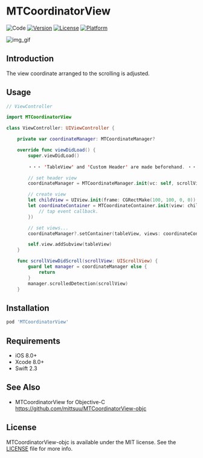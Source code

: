 # MTCoordinatorView

![Code](https://img.shields.io/badge/code-Swift2.3-blue.svg)
[![Version](https://img.shields.io/cocoapods/v/MTCoordinatorView.svg?style=flat)](http://cocoapods.org/pods/MTCoordinatorView)
[![License](https://img.shields.io/cocoapods/l/MTCoordinatorView.svg?style=flat)](http://cocoapods.org/pods/MTCoordinatorView)
[![Platform](https://img.shields.io/cocoapods/p/MTCoordinatorView.svg?style=flat)](http://cocoapods.org/pods/MTCoordinatorView)

![img_gif](https://github.com/mittsuu/MTCoordinatorView/blob/master/mtcoordinate.gif)


## Introduction

The view coordinate arranged to the scrolling is adjusted.

## Usage

```Swift
// ViewController

import MTCoordinatorView

class ViewController: UIViewController {

    private var coordinateManager: MTCoordinateManager?

    override func viewDidLoad() {
        super.viewDidLoad()
        
        ・・・ 'TableView' and 'Custom Header' are made beforehand. ・・・

        // set header view
        coordinateManager = MTCoordinateManager.init(vc: self, scrollView: tableView, header: headerView)

        // create view
        let childView = UIView.init(frame: CGRectMake(100, 100, 0, 0))
        let coordinateContainer = MTCoordinateContainer.init(view: childView, endForm: CGRectMake(100, 100, 50, 50), mode: .FIXITY, completion: {
            // tap event callback.
        })

        // set views...
        coordinateManager?.setContainer(tableView, views: coordinateContainer)

        self.view.addSubview(tableView)
    }

    func scrollViewDidScroll(scrollView: UIScrollView) {
        guard let manager = coordinateManager else {
            return
        }
        manager.scrolledDetection(scrollView)
    }

```


## Installation

```ruby
pod 'MTCoordinatorView'
```


## Requirements

* iOS   8.0+
* Xcode 8.0+
* Swift 2.3


## See Also

* MTCoordinatorView for Objective-C  
https://github.com/mittsuu/MTCoordinatorView-objc


## License

MTCoordinatorView-objc is available under the MIT license. See the [LICENSE](https://github.com/mittsuu/MTCoordinatorView/blob/master/LICENSE) file for more info.
